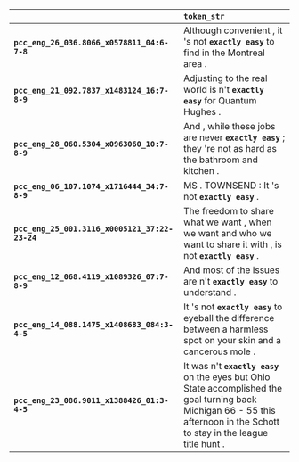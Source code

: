 |                                                | `token_str`                                                                                                                                                                    |
|:-----------------------------------------------|:-------------------------------------------------------------------------------------------------------------------------------------------------------------------------------|
| **`pcc_eng_26_036.8066_x0578811_04:6-7-8`**    | Although convenient , it 's not __``exactly easy``__ to find in the Montreal area .                                                                                            |
| **`pcc_eng_21_092.7837_x1483124_16:7-8-9`**    | Adjusting to the real world is n't __``exactly easy``__ for Quantum Hughes .                                                                                                   |
| **`pcc_eng_28_060.5304_x0963060_10:7-8-9`**    | And , while these jobs are never __``exactly easy``__ ; they 're not as hard as the bathroom and kitchen .                                                                     |
| **`pcc_eng_06_107.1074_x1716444_34:7-8-9`**    | MS . TOWNSEND : It 's not __``exactly easy``__ .                                                                                                                               |
| **`pcc_eng_25_001.3116_x0005121_37:22-23-24`** | The freedom to share what we want , when we want and who we want to share it with , is not __``exactly easy``__ .                                                              |
| **`pcc_eng_12_068.4119_x1089326_07:7-8-9`**    | And most of the issues are n't __``exactly easy``__ to understand .                                                                                                            |
| **`pcc_eng_14_088.1475_x1408683_084:3-4-5`**   | It 's not __``exactly easy``__ to eyeball the difference between a harmless spot on your skin and a cancerous mole .                                                           |
| **`pcc_eng_23_086.9011_x1388426_01:3-4-5`**    | It was n't __``exactly easy``__ on the eyes but Ohio State accomplished the goal turning back Michigan 66 - 55 this afternoon in the Schott to stay in the league title hunt . |
